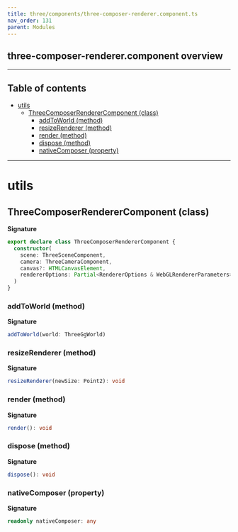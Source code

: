 ```yaml
---
title: three/components/three-composer-renderer.component.ts
nav_order: 131
parent: Modules
---
```


## three-composer-renderer.component overview

---

<h2 class="text-delta">Table of contents</h2>

- [utils](#utils)
  - [ThreeComposerRendererComponent (class)](#threecomposerrenderercomponent-class)
    - [addToWorld (method)](#addtoworld-method)
    - [resizeRenderer (method)](#resizerenderer-method)
    - [render (method)](#render-method)
    - [dispose (method)](#dispose-method)
    - [nativeComposer (property)](#nativecomposer-property)

---

# utils

## ThreeComposerRendererComponent (class)

**Signature**

```ts
export declare class ThreeComposerRendererComponent {
  constructor(
    scene: ThreeSceneComponent,
    camera: ThreeCameraComponent,
    canvas?: HTMLCanvasElement,
    rendererOptions: Partial<RendererOptions & WebGLRendererParameters> = {}
  )
}
```

### addToWorld (method)

**Signature**

```ts
addToWorld(world: ThreeGgWorld)
```

### resizeRenderer (method)

**Signature**

```ts
resizeRenderer(newSize: Point2): void
```

### render (method)

**Signature**

```ts
render(): void
```

### dispose (method)

**Signature**

```ts
dispose(): void
```

### nativeComposer (property)

**Signature**

```ts
readonly nativeComposer: any
```
